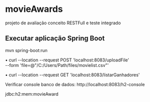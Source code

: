 ﻿# movieAwards
projeto de avaliação conceito RESTFull e teste integrado

## Executar aplicação Spring Boot
mvn spring-boot:run

• curl --location --request POST 'localhost:8083/uploadFile' \
--form 'file=@"/C:/Users/Path/files/movielist.csv"'


• curl --location --request GET 'localhost:8083/listarGanhadores'


Verificar console banco de dados:
http://localhost:8083/h2-console

jdbc:h2:mem:movieAward





